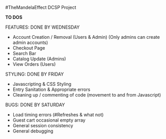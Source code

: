 #TheMandelaEffect
DCSP Project

**TO DOS**

FEATURES: DONE BY WEDNESDAY
- Account Creation / Removal (Users & Admin) (Only admins can create admin accounts)
- Checkout Page
- Search Bar
- Catalog Update (Admins)
- View Orders (Users)

STYLING: DONE BY FRIDAY
- Javascripting & CSS Styling
- Entry Sanitation & Appropriate errors
- Cleaning up / commenting of code (movement to and from Javascript)

BUGS: DONE BY SATURDAY
- Load timing errors (#Refreshes & what not)
- Guest cart occasional empty array
- General session consistency
- General debugging 